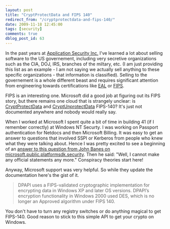 ```yaml
---
layout: post
title: "CryptProtectData and FIPS 140"
redirect_from: "/cryptprotectdata-and-fips-140/"
date: 2009-11-18 12:45:00
tags: [security]
comments: true
dblog_post_id: 63
---
```

In the past years at [Application Security Inc.](http://www.appsecinc.com) I've learned a lot about selling software to the US governement, including very secretive organizations such as the CIA, DOJ, IRS, branches of the miltary, etc. (I am just providing this list as an example - I am not saying we actually sell anything to these specific organizations - that information is classified). Selling to the governement is a whole different beast and requires significant attention from engineering towards certifications like [EAL](http://en.wikipedia.org/wiki/Evaluation_Assurance_Level) or [FIPS](http://www.itl.nist.gov/fipspubs/).

FIPS is an interesting one. Microsoft did a good job at figuring out its FIPS story, but there remains one cloud that is strangely unclear: is [CryptProtectData](http://msdn.microsoft.com/en-us/library/aa380261(VS.85).aspx) and [CryptUnprotectData](http://msdn.microsoft.com/en-us/library/aa380882(VS.85).aspx) FIPS-140? It's just not documented anywhere and nobody would really say.

When I worked at Microsoft I spent quite a bit of time in building 41 (if I remember correctly) at Windows NT Securty. I was working on Passport authentication for Netdocs and then Microsoft Billing. It was easy to get an answer to questions that involved SSPI or Kerberos from people who knew what they were talking about. Hence I was pretty excited to see a beginning of an [answer to this question from John Banes on microsoft.public.platformsdk.security](http://groups.google.com/group/microsoft.public.platformsdk.security/browse_thread/thread/9be4bf54574d5ad9?hl=en). Then he said: "Well, I cannot make any official statements any more." Conspiracy theories start here!

Anyway, Microsoft support was very helpful. So while they update the documentation here's the gist of it.

> DPAPI uses a FIPS-validated cryptographic implementation for encrypting data in Windows XP and later OS versions.  DPAPI’s encryption functionality in Windows 2000 used DES, which is no longer an Approved algorithm under FIPS 140.

You don't have to turn any registry switches or do anything magical to get FIPS-140. Good reason to stick to this simple API to get your crypto on Windows.

